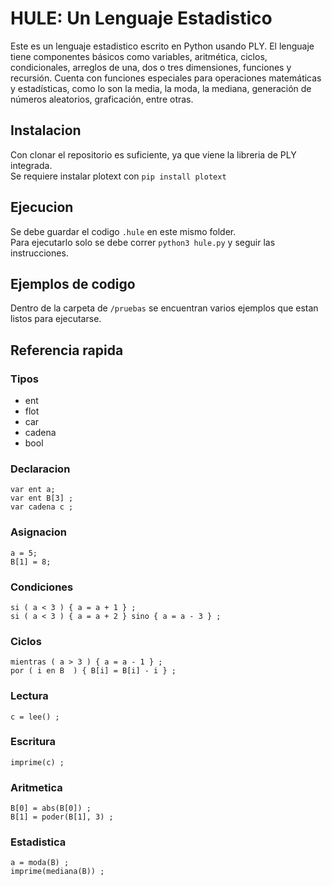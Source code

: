 # HULE: Un Lenguaje Estadistico

Este es un lenguaje estadistico escrito en Python usando PLY. El lenguaje tiene componentes básicos como variables, aritmética, ciclos, condicionales, arreglos de una, dos o tres dimensiones, funciones y recursión. Cuenta con funciones especiales para operaciones matemáticas y estadísticas, como lo son la media, la moda, la mediana, generación de números aleatorios, graficación, entre otras.

## Instalacion
Con clonar el repositorio es suficiente, ya que viene la libreria de PLY integrada.
<br> Se requiere instalar plotext con `pip install plotext`

## Ejecucion
Se debe guardar el codigo `.hule` en este mismo folder. <br>
Para ejecutarlo solo se debe correr `python3 hule.py` y seguir las instrucciones.

## Ejemplos de codigo
Dentro de la carpeta de `/pruebas` se encuentran varios ejemplos que estan listos para ejecutarse.

## Referencia rapida

### Tipos
- ent
- flot
- car
- cadena
- bool

### Declaracion
`var ent a;`<br>
`var ent B[3] ;`<br>
`var cadena c ;`

### Asignacion
`a = 5;`<br>
`B[1] = 8;`

### Condiciones
`si ( a < 3 ) { a = a + 1 } ;` <br>
`si ( a < 3 ) { a = a + 2 } sino { a = a - 3 } ;`

### Ciclos
`mientras ( a > 3 ) { a = a - 1 } ;` <br>
`por ( i en B  ) { B[i] = B[i] - i } ;`

### Lectura
`c = lee() ;`

### Escritura
`imprime(c) ;`

### Aritmetica
`B[0] = abs(B[0]) ;`<br>
`B[1] = poder(B[1], 3) ;`

### Estadistica
`a = moda(B) ;`<br>
`imprime(mediana(B)) ;`